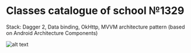 # Classes catalogue of school №1329

Stack:  Dagger 2, Data binding, OkHttp, MVVM architecture pattern (based on Android Architecture Components)
 
![alt text](https://drive.google.com/open?id=1xw9r7zKt4-zj6B4-D7tJCEMSibRwuHm4)

